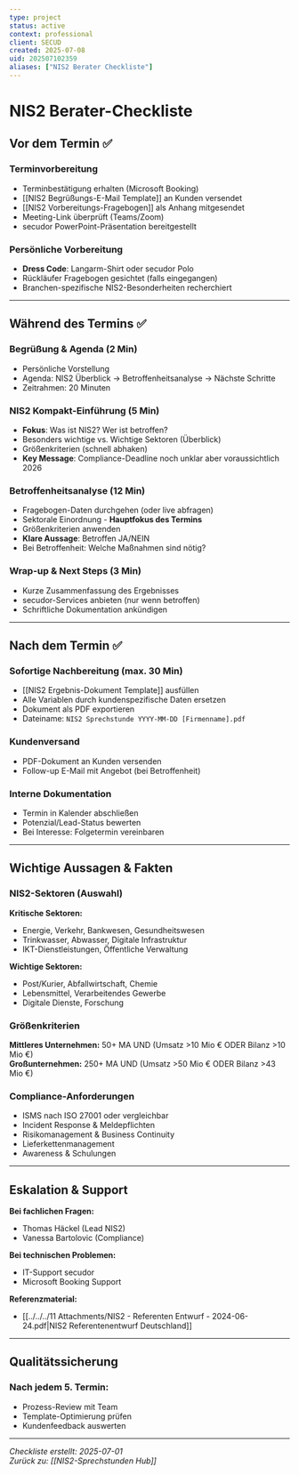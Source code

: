 ```yaml
---
type: project
status: active
context: professional
client: SECUD
created: 2025-07-08
uid: 202507102359
aliases: ["NIS2 Berater Checkliste"]
---
```


# NIS2 Berater-Checkliste

## Vor dem Termin ✅

### Terminvorbereitung
- Terminbestätigung erhalten (Microsoft Booking)
- [[NIS2 Begrüßungs-E-Mail Template]] an Kunden versendet
- [[NIS2 Vorbereitungs-Fragebogen]] als Anhang mitgesendet
- Meeting-Link überprüft (Teams/Zoom)
- secudor PowerPoint-Präsentation bereitgestellt

### Persönliche Vorbereitung
- **Dress Code**: Langarm-Shirt oder secudor Polo
- Rückläufer Fragebogen gesichtet (falls eingegangen)
- Branchen-spezifische NIS2-Besonderheiten recherchiert

---

## Während des Termins ✅

### Begrüßung & Agenda (2 Min)
- Persönliche Vorstellung
- Agenda: NIS2 Überblick → Betroffenheitsanalyse → Nächste Schritte
- Zeitrahmen: 20 Minuten

### NIS2 Kompakt-Einführung (5 Min)
- **Fokus**: Was ist NIS2? Wer ist betroffen?
- Besonders wichtige vs. Wichtige Sektoren (Überblick)
- Größenkriterien (schnell abhaken)
- **Key Message**: Compliance-Deadline noch unklar aber voraussichtlich 2026

### Betroffenheitsanalyse (12 Min)
- Fragebogen-Daten durchgehen (oder live abfragen)
- Sektorale Einordnung - **Hauptfokus des Termins**
- Größenkriterien anwenden
- **Klare Aussage**: Betroffen JA/NEIN
- Bei Betroffenheit: Welche Maßnahmen sind nötig?

### Wrap-up & Next Steps (3 Min)
- Kurze Zusammenfassung des Ergebnisses
- secudor-Services anbieten (nur wenn betroffen)
- Schriftliche Dokumentation ankündigen

---

## Nach dem Termin ✅

### Sofortige Nachbereitung (max. 30 Min)
- [[NIS2 Ergebnis-Dokument Template]] ausfüllen
- Alle Variablen durch kundenspezifische Daten ersetzen
- Dokument als PDF exportieren
- Dateiname: `NIS2 Sprechstunde YYYY-MM-DD [Firmenname].pdf`

### Kundenversand
- PDF-Dokument an Kunden versenden
- Follow-up E-Mail mit Angebot (bei Betroffenheit)

### Interne Dokumentation
- Termin in Kalender abschließen
- Potenzial/Lead-Status bewerten
- Bei Interesse: Folgetermin vereinbaren

---

## Wichtige Aussagen & Fakten

### NIS2-Sektoren (Auswahl)
**Kritische Sektoren:**
- Energie, Verkehr, Bankwesen, Gesundheitswesen
- Trinkwasser, Abwasser, Digitale Infrastruktur
- IKT-Dienstleistungen, Öffentliche Verwaltung

**Wichtige Sektoren:**
- Post/Kurier, Abfallwirtschaft, Chemie
- Lebensmittel, Verarbeitendes Gewerbe
- Digitale Dienste, Forschung

### Größenkriterien
**Mittleres Unternehmen:** 50+ MA UND (Umsatz >10 Mio € ODER Bilanz >10 Mio €)  
**Großunternehmen:** 250+ MA UND (Umsatz >50 Mio € ODER Bilanz >43 Mio €)

### Compliance-Anforderungen
- ISMS nach ISO 27001 oder vergleichbar
- Incident Response & Meldepflichten
- Risikomanagement & Business Continuity
- Lieferkettenmanagement
- Awareness & Schulungen

---

## Eskalation & Support

**Bei fachlichen Fragen:**
- Thomas Häckel (Lead NIS2)
- Vanessa Bartolovic (Compliance)

**Bei technischen Problemen:**
- IT-Support secudor
- Microsoft Booking Support

**Referenzmaterial:**
- [[../../../11 Attachments/NIS2 - Referenten Entwurf - 2024-06-24.pdf|NIS2 Referentenentwurf Deutschland]]

---

## Qualitätssicherung

### Nach jedem 5. Termin:
- Prozess-Review mit Team
- Template-Optimierung prüfen
- Kundenfeedback auswerten

---

*Checkliste erstellt: 2025-07-01*  
*Zurück zu: [[NIS2-Sprechstunden Hub]]*